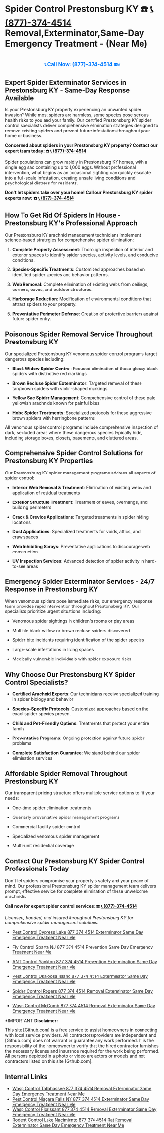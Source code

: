 # Spider Control Prestonsburg KY ☎️ [📞 (877)-374-4514](https://pest-control-4514.netlify.app) Removal,Exterminator,Same-Day Emergency Treatment - (Near Me)
# 

<p align="center" style="font-size: 1.2em; font-weight: bold; margin: 20px 0;">
  <a href="https://pest-control-4514.netlify.app" target="_blank" style="color: #007BFF; text-decoration: none;">📞 Call Now: (877)-374-4514 ☎️💧</a>
</p>

## Expert Spider Exterminator Services in Prestonsburg KY - Same-Day Response Available

Is your Prestonsburg KY property experiencing an unwanted spider invasion? While most spiders are harmless, some species pose serious health risks to you and your family. Our certified Prestonsburg KY spider control specialists deliver comprehensive elimination strategies designed to remove existing spiders and prevent future infestations throughout your home or business.

**Concerned about spiders in your Prestonsburg KY property? Contact our expert team today: ☎️ [📞 (877)-374-4514](https://pest-control-4514.netlify.app)**

Spider populations can grow rapidly in Prestonsburg KY homes, with a single egg sac containing up to 1,000 eggs. Without professional intervention, what begins as an occasional sighting can quickly escalate into a full-scale infestation, creating unsafe living conditions and psychological distress for residents.

**Don't let spiders take over your home! Call our Prestonsburg KY spider experts now: ☎️ [📞 (877)-374-4514](https://pest-control-4514.netlify.app)**

## How To Get Rid Of Spiders In House - Prestonsburg KY's Professional Approach

Our Prestonsburg KY arachnid management technicians implement science-based strategies for comprehensive spider elimination:

1. **Complete Property Assessment**: Thorough inspection of interior and exterior spaces to identify spider species, activity levels, and conducive conditions.

2. **Species-Specific Treatments**: Customized approaches based on identified spider species and behavior patterns.

3. **Web Removal**: Complete elimination of existing webs from ceilings, corners, eaves, and outdoor structures.

4. **Harborage Reduction**: Modification of environmental conditions that attract spiders to your property.

5. **Preventative Perimeter Defense**: Creation of protective barriers against future spider entry.

## Poisonous Spider Removal Service Throughout Prestonsburg KY

Our specialized Prestonsburg KY venomous spider control programs target dangerous species including:

- **Black Widow Spider Control**: Focused elimination of these glossy black spiders with distinctive red markings

- **Brown Recluse Spider Exterminator**: Targeted removal of these tan/brown spiders with violin-shaped markings

- **Yellow Sac Spider Management**: Comprehensive control of these pale yellowish arachnids known for painful bites

- **Hobo Spider Treatments**: Specialized protocols for these aggressive brown spiders with herringbone patterns

All venomous spider control programs include comprehensive inspection of dark, secluded areas where these dangerous species typically hide, including storage boxes, closets, basements, and cluttered areas.

## Comprehensive Spider Control Solutions for Prestonsburg KY Properties

Our Prestonsburg KY spider management programs address all aspects of spider control:

- **Interior Web Removal & Treatment**: Elimination of existing webs and application of residual treatments

- **Exterior Structure Treatment**: Treatment of eaves, overhangs, and building perimeters

- **Crack & Crevice Applications**: Targeted treatments in spider hiding locations

- **Dust Applications**: Specialized treatments for voids, attics, and crawlspaces

- **Web Inhibiting Sprays**: Preventative applications to discourage web construction

- **UV Inspection Services**: Advanced detection of spider activity in hard-to-see areas

## Emergency Spider Exterminator Services - 24/7 Response in Prestonsburg KY

When venomous spiders pose immediate risks, our emergency response team provides rapid intervention throughout Prestonsburg KY. Our specialists prioritize urgent situations including:

- Venomous spider sightings in children's rooms or play areas

- Multiple black widow or brown recluse spiders discovered

- Spider bite incidents requiring identification of the spider species

- Large-scale infestations in living spaces

- Medically vulnerable individuals with spider exposure risks

## Why Choose Our Prestonsburg KY Spider Control Specialists?

- **Certified Arachnid Experts**: Our technicians receive specialized training in spider biology and behavior

- **Species-Specific Protocols**: Customized approaches based on the exact spider species present

- **Child and Pet-Friendly Options**: Treatments that protect your entire family

- **Preventative Programs**: Ongoing protection against future spider problems

- **Complete Satisfaction Guarantee**: We stand behind our spider elimination services

## Affordable Spider Removal Throughout Prestonsburg KY

Our transparent pricing structure offers multiple service options to fit your needs:

- One-time spider elimination treatments

- Quarterly preventative spider management programs

- Commercial facility spider control

- Specialized venomous spider management

- Multi-unit residential coverage

## Contact Our Prestonsburg KY Spider Control Professionals Today

Don't let spiders compromise your property's safety and your peace of mind. Our professional Prestonsburg KY spider management team delivers prompt, effective service for complete elimination of these unwelcome arachnids.

**Call now for expert spider control services: ☎️ [📞 (877)-374-4514](https://pest-control-4514.netlify.app)**

*Licensed, bonded, and insured throughout Prestonsburg KY for comprehensive spider management solutions.*


- [Pest Control Cypress Lake 877 374 4514 Exterminator Same Day Emergency Treatment Near Me](https://github.com/allyoucaneatsushiin/pest-control/blob/main/Pest-Control-Cypress-Lake-877-374-4514-Exterminator-Same-Day-Emergency-Treatment-Near-Me.md)
- [Fly Control Sparta NJ 877 374 4514 Prevention Same Day Emergency Treatment Near Me](https://github.com/allyoucaneatsushiin/pest-control/blob/main/Fly-Control-Sparta-NJ-877-374-4514-Prevention-Same-Day-Emergency-Treatment-Near-Me.md)
- [ANT Control Yankton 877 374 4514 Prevention Extermination Same Day Emergency Treatment Near Me](https://github.com/allyoucaneatsushiin/pest-control/blob/main/ANT-Control-Yankton-877-374-4514-Prevention-Extermination-Same-Day-Emergency-Treatment-Near-Me.md)


- [Pest Control Okaloosa Island 877 374 4514 Exterminator Same Day Emergency Treatment Near Me](https://github.com/allyoucaneatsushiin/pest-control/blob/main/Pest-Control-Okaloosa-Island-877-374-4514-Exterminator-Same-Day-Emergency-Treatment-Near-Me.md)
- [Spider Control Rogers 877 374 4514 Removal Exterminator Same Day Emergency Treatment Near Me](https://github.com/allyoucaneatsushiin/pest-control/blob/main/Spider-Control-Rogers-877-374-4514-Removal-Exterminator-Same-Day-Emergency-Treatment-Near-Me.md)
- [Wasp Control McComb 877 374 4514 Removal Exterminator Same Day Emergency Treatment Near Me](https://github.com/allyoucaneatsushiin/pest-control/blob/main/Wasp-Control-McComb-877-374-4514-Removal-Exterminator-Same-Day-Emergency-Treatment-Near-Me.md)


*IMPORTANT **Disclaimer:**  

This site [Github.com] is a free service to assist homeowners in connecting with local service providers. All contractors/providers are independent and [Github.com] does not warrant or guarantee any work performed. It is the responsibility of the homeowner to verify that the hired contractor furnishes the necessary license and insurance required for the work being performed. All persons depicted in a photo or video are actors or models and not contractors listed on this site [Github.com].


## Internal Links
- [Wasp Control Tallahassee 877 374 4514 Removal Exterminator Same Day Emergency Treatment Near Me](https://github.com/allyoucaneatsushiin/pest-control/blob/main/Wasp-Control-Tallahassee-877-374-4514-Removal-Exterminator-Same-Day-Emergency-Treatment-Near-Me.md)
- [Pest Control Niagara Falls NY 877 374 4514 Exterminator Same Day Emergency Treatment Near Me](https://github.com/allyoucaneatsushiin/pest-control/blob/main/Pest-Control-Niagara-Falls-NY-877-374-4514-Exterminator-Same-Day-Emergency-Treatment-Near-Me.md)
- [Wasp Control Florissant 877 374 4514 Removal Exterminator Same Day Emergency Treatment Near Me](https://github.com/allyoucaneatsushiin/pest-control/blob/main/Wasp-Control-Florissant-877-374-4514-Removal-Exterminator-Same-Day-Emergency-Treatment-Near-Me.md)
- [Rodent Control Lake Nacimiento 877 374 4514 Rat Removal Exterminator Same Day Emergency Treatment Near Me](https://github.com/allyoucaneatsushiin/pest-control/blob/main/Rodent-Control-Lake-Nacimiento-877-374-4514-Rat-Removal-Exterminator-Same-Day-Emergency-Treatment-Near-Me.md)
